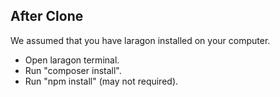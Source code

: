 ## After Clone

We assumed that you have laragon installed on your computer.

- Open laragon terminal.
- Run "composer install".
- Run "npm install" (may not required).

